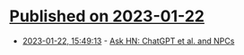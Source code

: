# [Published on 2023-01-22](index.md)

* [2023-01-22, 15:49:13](https://news.ycombinator.com/item?id=34478503) - [Ask HN: ChatGPT et al. and NPCs](https://news.ycombinator.com/item?id=34478503)
